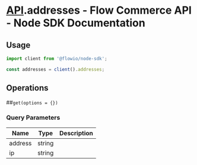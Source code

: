 # [API](README.md).addresses - Flow Commerce API - Node SDK Documentation



## Usage

```JavaScript
import client from '@flowio/node-sdk';

const addresses = client().addresses;
```

## Operations

##`get(options = {})`


### Query Parameters

| Name  | Type | Description |
| ---- | ---- | ---- |
| address | string |  |
| ip | string |  |

